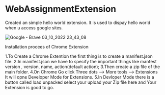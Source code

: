 # WebAssignmentExtension
Created an simple hello world extension.
It is used to dispay hello world when u access google sites.


![Google - Brave 03_10_2022 23_43_08](https://user-images.githubusercontent.com/40496801/193649202-8d59e744-7b18-4173-a53a-8d072989dd46.png)



Installation procees of Chrome Extension

1.To Create a Chrome Extention the first thing is to create a manifest.json file. 2.In manifest.json we have to specify the important things like manfest version , version, name, action(default action); 3.Then create a zip file of the main folder. 4.On Chrome Go click Three dots --> More tools --> Extensions It will opne Developer Mode for Extensions. 5.In Devloper Mode there is a button called load unpacked select your upload your Zip file here and Your Extension is good to go.
